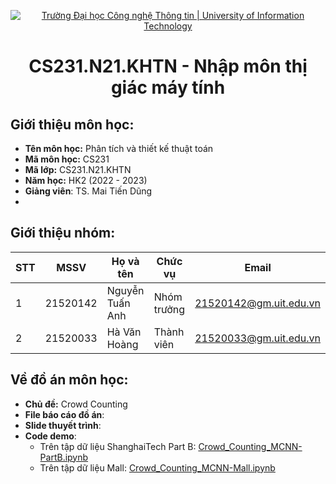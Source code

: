 <p align="center">
  <a href="https://www.uit.edu.vn/" title="Trường Đại học Công nghệ Thông tin" style="border: none;">
    <img src="https://i.imgur.com/WmMnSRt.png" alt="Trường Đại học Công nghệ Thông tin | University of Information Technology">
  </a>
</p>

<h1 align="center"><b>CS231.N21.KHTN - Nhập môn thị giác máy tính</b></h>

## Giới thiệu môn học:
* **Tên môn học:** Phân tích và thiết kế thuật toán
* **Mã môn học:** CS231
* **Mã lớp:** CS231.N21.KHTN
* **Năm học:** HK2 (2022 - 2023)
* **Giảng viên**: TS. Mai Tiến Dũng
* 
## Giới thiệu nhóm:
|**STT**|**MSSV**|  **Họ và tên**  |**Chức vụ**|       **Email**      |
|-------|--------|-----------------|-----------|----------------------|
|   1   |21520142| Nguyễn Tuấn Anh |Nhóm trưởng|21520142@gm.uit.edu.vn|
|   2   |21520033|  Hà Văn Hoàng   |Thành viên |21520033@gm.uit.edu.vn|

## Về đồ án môn học:
- **Chủ đề:** Crowd Counting
- **File báo cáo đồ án**: 
- **Slide thuyết trình**:
- **Code demo**:
    + Trên tập dữ liệu ShanghaiTech Part B: [Crowd_Counting_MCNN-PartB.ipynb](https://github.com/hhoangcpascal/CS231.N21.KHTN/blob/main/Crowd_Counting_MCNN-PartB.ipynb)
    + Trên tập dữ liệu Mall: [Crowd_Counting_MCNN-Mall.ipynb](https://github.com/hhoangcpascal/CS231.N21.KHTN/blob/main/Crowd_Counting_MCNN-Mall.ipynb)
